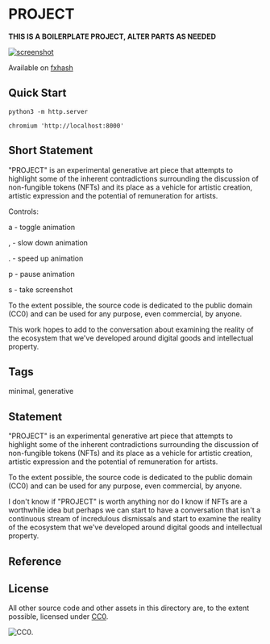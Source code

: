 PROJECT
===

**THIS IS A BOILERPLATE PROJECT, ALTER PARTS AS NEEDED**

[![screenshot](../img/PROJECT.png)](https://github.com/abetusk/iao/tree/main/PROJECT)

Available on [fxhash](https://www.fxhash.xyz/generative/slug/PROJECT)

Quick Start
---

```
python3 -m http.server
```

```
chromium 'http://localhost:8000'
```

Short Statement
---



"PROJECT" is an experimental generative art piece that attempts to highlight some of the inherent contradictions surrounding the discussion of non-fungible tokens (NFTs) and its place as a vehicle for artistic creation, artistic expression and the potential of remuneration for artists.

Controls:

a - toggle animation

, - slow down animation

. - speed up animation

p - pause animation

s - take screenshot

To the extent possible, the source code is dedicated to the public domain (CC0) and can be used for any purpose, even commercial, by anyone.

This work hopes to add to the conversation about examining the reality of the ecosystem that we've developed around digital goods and intellectual property.

Tags
---

minimal, generative

Statement
---

"PROJECT" is an experimental generative art piece that
attempts to highlight some of the inherent contradictions
surrounding the discussion of non-fungible tokens (NFTs) and
its place as a vehicle for artistic creation, artistic expression
and the potential of remuneration for artists.

To the extent possible, the source code is dedicated to the public
domain (CC0) and can be used for any purpose, even commercial, by anyone.

I don't know if "PROJECT"
is worth anything nor do I know if NFTs are
a worthwhile idea but perhaps we can start
to have a conversation that isn't a continuous
stream of incredulous dismissals and start to examine
the reality of the ecosystem that we've developed
around digital goods and intellectual property.

Reference
---

License
---

All other source code and other assets in this directory are, to the extent possible, licensed
under [CC0](https://creativecommons.org/publicdomain/zero/1.0/).

![CC0](../img/cc0_88x31.png).
